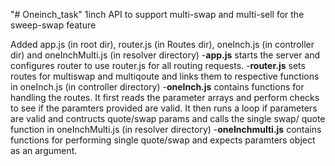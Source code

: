 "# Oneinch_task"
1inch API to support multi-swap and multi-sell for the sweep-swap feature

Added app.js (in root dir), router.js (in Routes dir), oneInch.js (in controller dir) and oneInchMulti.js (in resolver directory) -**app.js** starts the server and configures router to use router.js for all routing requests. -**router.js** sets routes for multiswap and multiqoute and links them to respective functions in oneInch.js (in controller directory) -**oneInch.js** contains functions for handling the routes. It first reads the parameter arrays and perform checks to see if the paramters provided are valid. It then runs a loop if parameters are valid and contructs quote/swap params and calls the single swap/ quote function in oneInchMulti.js (in resolver directory) -**oneInchmulti.js** contains functions for performing single quote/swap and expects paramters object as an argument.
